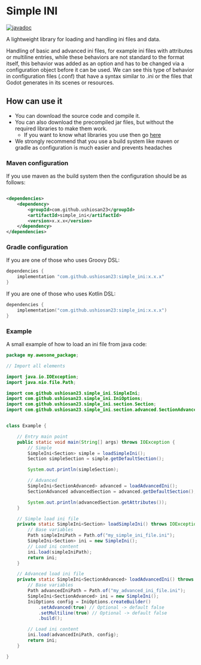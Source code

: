 # Simple INI

[![
javadoc
](https://javadoc.io/badge2/com.github.ushiosan23/simple_ini/simple__ini.svg?logo=gradle&color=ab9df2)](https://javadoc.io/doc/com.github.ushiosan23/simple_ini)

A lightweight library for loading and handling ini files and data.

Handling of basic and advanced ini files, for example ini files with attributes or multiline entries,
while these behaviors are not standard to the format itself, this behavior was added as an option and
has to be changed via a configuration object before it can be used.
We can see this type of behavior in configuration files (.conf) that have a syntax similar to .ini or the files
that Godot generates in its scenes or resources.

## How can use it

- You can download the source code and compile it.
- You can also download the precompiled jar files, but without the required libraries to make them work.
	- If you want to know what libraries you use then go [here](./DEPENDENCIES.md)
- We strongly recommend that you use a build system like maven or gradle as configuration is much easier and
  prevents headaches

### Maven configuration

If you use maven as the build system then the configuration should be as follows:

```xml

<dependencies>
	<dependency>
		<groupId>com.github.ushiosan23</groupId>
		<artifactId>simple_ini</artifactId>
		<version>x.x.x</version>
	</dependency>
</dependencies>
```

### Gradle configuration

If you are one of those who uses Groovy DSL:

```groovy
dependencies {
	implementation "com.github.ushiosan23:simple_ini:x.x.x"
}
```

If you are one of those who uses Kotlin DSL:

```kotlin
dependencies {
	implementation("com.github.ushiosan23:simple_ini:x.x.x")
}
```

### Example

A small example of how to load an ini file from java code:

```java
package my.awesone_package;

// Import all elements

import java.io.IOException;
import java.nio.file.Path;

import com.github.ushiosan23.simple_ini.SimpleIni;
import com.github.ushiosan23.simple_ini.IniOptions;
import com.github.ushiosan23.simple_ini.section.Section;
import com.github.ushiosan23.simple_ini.section.advanced.SectionAdvanced;


class Example {

	// Entry main point
	public static void main(String[] args) throws IOException {
		// Simple
		SimpleIni<Section> simple = loadSimpleIni();
		Section simpleSection = simple.getDefaultSection();

		System.out.println(simpleSection);

		// Advanced
		SimpleIni<SectionAdvanced> advanced = loadAdvancedIni();
		SectionAdvanced advancedSection = advanced.getDefaultSection();

		System.out.println(advancedSection.getAttributes());
	}

	// Simple load ini file
	private static SimpleIni<Section> loadSimpleIni() throws IOException {
		// Base variables
		Path simpleIniPath = Path.of("my_simple_ini_file.ini");
		SimpleIni<Section> ini = new SimpleIni();
		// Load ini content
		ini.load(simpleIniPath);
		return ini;
	}

	// Advanced load ini file
	private static SimpleIni<SectionAdvanced> loadAdvancedIni() throws IOException {
		// Base variables
		Path advancedIniPath = Path.of("my_advanced_ini_file.ini");
		SimpleIni<SectionAdvanced> ini = new SimpleIni();
		IniOptions config = IniOptions.createBuilder()
			.setAdvanced(true) // Optional -> default false
			.setMultiline(true) // Optional -> default false
			.build();

		// Load ini content
		ini.load(advancedIniPath, config);
		return ini;
	}

}

```